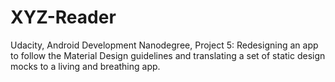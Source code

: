 # XYZ-Reader
Udacity, Android Development Nanodegree, Project 5: Redesigning an app to follow the Material Design guidelines and translating a set of static design mocks to a living and breathing app.
